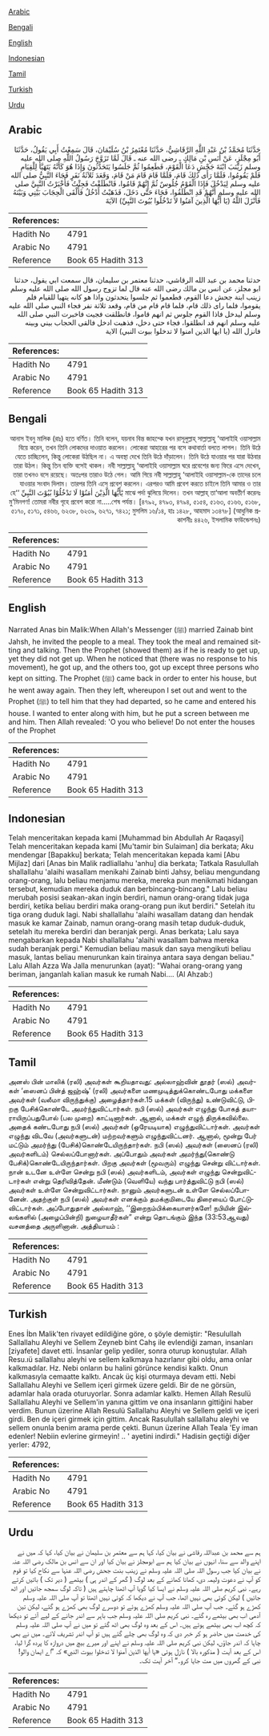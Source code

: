 [Arabic](#arabic)

[Bengali](#bengali)

[English](#english)

[Indonesian](#indonesian)

[Tamil](#tamil)

[Turkish](#turkish)

[Urdu](#urdu)

## Arabic


<div dir="rtl" lang="ar" style={{fontSize:'larger',backgroundColor:'#f8f9fa',padding:20}}>
حَدَّثَنَا مُحَمَّدُ بْنُ عَبْدِ اللَّهِ الرَّقَاشِيُّ، حَدَّثَنَا مُعْتَمِرُ بْنُ سُلَيْمَانَ، قَالَ سَمِعْتُ أَبِي يَقُولُ، حَدَّثَنَا أَبُو مِجْلَزٍ، عَنْ أَنَسِ بْنِ مَالِكٍ ـ رضى الله عنه ـ قَالَ لَمَّا تَزَوَّجَ رَسُولُ اللَّهِ صلى الله عليه وسلم زَيْنَبَ ابْنَةَ جَحْشٍ دَعَا الْقَوْمَ، فَطَعِمُوا ثُمَّ جَلَسُوا يَتَحَدَّثُونَ وَإِذَا هُوَ كَأَنَّهُ يَتَهَيَّأُ لِلْقِيَامِ فَلَمْ يَقُومُوا، فَلَمَّا رَأَى ذَلِكَ قَامَ، فَلَمَّا قَامَ قَامَ مَنْ قَامَ، وَقَعَدَ ثَلاَثَةُ نَفَرٍ فَجَاءَ النَّبِيُّ صلى الله عليه وسلم لِيَدْخُلَ فَإِذَا الْقَوْمُ جُلُوسٌ ثُمَّ إِنَّهُمْ قَامُوا، فَانْطَلَقْتُ فَجِئْتُ فَأَخْبَرْتُ النَّبِيَّ صلى الله عليه وسلم أَنَّهُمْ قَدِ انْطَلَقُوا، فَجَاءَ حَتَّى دَخَلَ، فَذَهَبْتُ أَدْخُلُ فَأَلْقَى الْحِجَابَ بَيْنِي وَبَيْنَهُ فَأَنْزَلَ اللَّهُ ‏(‏يَا أَيُّهَا الَّذِينَ آمَنُوا لاَ تَدْخُلُوا بُيُوتَ النَّبِيِّ‏)‏ الآيَةَ
</div>
<div style={{backgroundColor:'#f8f9fa',padding:20, marginBottom: 10}}><table> <thead> <tr> <th>References:</th> <th></th> </tr> </thead> <tbody><tr><td>Hadith No</td><td>4791</td></tr><tr><td>Arabic No</td><td>4791</td></tr><tr><td>Reference</td><td>Book 65 Hadith 313</td></tr></tbody></table></div>


<div dir="rtl" lang="ar" style={{fontSize:'larger',backgroundColor:'#f8f9fa',padding:20}}>
حدثنا محمد بن عبد الله الرقاشي، حدثنا معتمر بن سليمان، قال سمعت ابي يقول، حدثنا ابو مجلز، عن انس بن مالك رضى الله عنه قال لما تزوج رسول الله صلى الله عليه وسلم زينب ابنة جحش دعا القوم، فطعموا ثم جلسوا يتحدثون واذا هو كانه يتهيا للقيام فلم يقوموا، فلما راى ذلك قام، فلما قام قام من قام، وقعد ثلاثة نفر فجاء النبي صلى الله عليه وسلم ليدخل فاذا القوم جلوس ثم انهم قاموا، فانطلقت فجيت فاخبرت النبي صلى الله عليه وسلم انهم قد انطلقوا، فجاء حتى دخل، فذهبت ادخل فالقى الحجاب بيني وبينه فانزل الله (يا ايها الذين امنوا لا تدخلوا بيوت النبي) الاية
</div>
<div style={{backgroundColor:'#f8f9fa',padding:20, marginBottom: 10}}><table> <thead> <tr> <th>References:</th> <th></th> </tr> </thead> <tbody><tr><td>Hadith No</td><td>4791</td></tr><tr><td>Arabic No</td><td>4791</td></tr><tr><td>Reference</td><td>Book 65 Hadith 313</td></tr></tbody></table></div>

## Bengali


<div dir="rtl" lang="bn" style={{fontSize:'larger',backgroundColor:'#f8f9fa',padding:20}}>
আনাস ইবনু মালিক (রাঃ) হতে বর্ণিত। তিনি বলেন, যয়নাব বিন্ত জাহশ্কে যখন রাসূলুল্লাহ্ সাল্লাল্লাহু ‘আলাইহি ওয়াসাল্লাম বিয়ে করেন, তখন তিনি লোকদের দাওয়াত করলেন। লোকেরা আহারের পর বসে কথাবার্তা বলতে লাগল। তিনি উঠে যেতে চাচ্ছিলেন, কিন্তু লোকেরা উঠছিল না। এ অবস্থা দেখে তিনি উঠে দাঁড়ালেন। তিনি উঠে যাওয়ার পর যারা উঠবার তারা উঠল। কিন্তু তিন ব্যক্তি বসেই থাকল। নবী সাল্লাল্লাহু ‘আলাইহি ওয়াসাল্লাম ঘরে প্রবেশের জন্য ফিরে এসে দেখেন, তারা তখনও বসে রয়েছে। অতঃপর তারাও উঠে গেল। আমি গিয়ে নবী সাল্লাল্লাহু ‘আলাইহি ওয়াসাল্লাম-কে তাদের চলে যাওয়ার সংবাদ দিলাম। তারপর তিনি এসে প্রবেশ করলেন। এরপরও আমি প্রবেশ করতে চাইলে তিনি আমার ও তার মাঝে পর্দা ঝুলিয়ে দিলেন। তখন আল্লাহ্ তা‘আলা অবতীর্ণ করেনঃ يٰٓأَيُّهَا الَّذِيْنَ اٰمَنُوْا لَا تَدْخُلُوْا بُيُوْتَ النَّبِيِّ ‘‘হে মু’মিনগণ! তোমরা নবীর গৃহে প্রবেশ করো না.....শেষ পর্যন্ত। [৪৭৯২, ৪৭৯৩, ৪৭৯৪, ৫১৫৪, ৫১৬৩, ৫১৬৬, ৫১৬৮, ৫১৭০, ৫১৭১, ৫৪৬৬, ৬২৩৮, ৬২৩৯, ৬২৭১, ৭৪২১; মুসলিম ১৬/১৪, হাঃ ১৪২৮, আহমাদ ১৩৪৭৮] (আধুনিক প্রকাশনীঃ ৪৪২৬, ইসলামিক ফাউন্ডেশনঃ)
</div>
<div style={{backgroundColor:'#f8f9fa',padding:20, marginBottom: 10}}><table> <thead> <tr> <th>References:</th> <th></th> </tr> </thead> <tbody><tr><td>Hadith No</td><td>4791</td></tr><tr><td>Arabic No</td><td>4791</td></tr><tr><td>Reference</td><td>Book 65 Hadith 313</td></tr></tbody></table></div>

## English


<div dir="ltr" lang="en" style={{fontSize:'larger',backgroundColor:'#f8f9fa',padding:20}}>
Narrated Anas bin Malik:When Allah's Messenger (ﷺ) married Zainab bint Jahsh, he invited the people to a meal. They took the meal and remained sitting and talking. Then the Prophet (showed them) as if he is ready to get up, yet they did not get up. When he noticed that (there was no response to his movement), he got up, and the others too, got up except three persons who kept on sitting. The Prophet (ﷺ) came back in order to enter his house, but he went away again. Then they left, whereupon I set out and went to the Prophet (ﷺ) to tell him that they had departed, so he came and entered his house. I wanted to enter along with him, but he put a screen between me and him. Then Allah revealed: 'O you who believe! Do not enter the houses of the Prophet
</div>
<div style={{backgroundColor:'#f8f9fa',padding:20, marginBottom: 10}}><table> <thead> <tr> <th>References:</th> <th></th> </tr> </thead> <tbody><tr><td>Hadith No</td><td>4791</td></tr><tr><td>Arabic No</td><td>4791</td></tr><tr><td>Reference</td><td>Book 65 Hadith 313</td></tr></tbody></table></div>

## Indonesian


<div dir="ltr" lang="id" style={{fontSize:'larger',backgroundColor:'#f8f9fa',padding:20}}>
Telah menceritakan kepada kami [Muhammad bin Abdullah Ar Raqasyi] Telah menceritakan kepada kami [Mu'tamir bin Sulaiman] dia berkata; Aku mendengar [Bapakku] berkata; Telah menceritakan kepada kami [Abu Mijlaz] dari [Anas bin Malik radliallahu 'anhu] dia berkata; Tatkala Rasulullah shallallahu 'alaihi wasallam menikahi Zainab binti Jahsy, beliau mengundang orang-orang, lalu beliau menjamu mereka, mereka pun menikmati hidangan tersebut, kemudian mereka duduk dan berbincang-bincang." Lalu beliau merubah posisi seakan-akan ingin berdiri, namun orang-orang tidak juga berdiri, ketika beliau berdiri maka orang-orang pun ikut berdiri." Setelah itu tiga orang duduk lagi. Nabi shallallahu 'alaihi wasallam datang dan hendak masuk ke kamar Zainab, namun orang-orang masih tetap duduk-duduk, setelah itu mereka berdiri dan beranjak pergi. Anas berkata; Lalu saya mengabarkan kepada Nabi shallallahu 'alaihi wasallam bahwa mereka sudah beranjak pergi." Kemudian beliau masuk dan saya mengikuti beliau masuk, lantas beliau menurunkan kain tirainya antara saya dengan beliau." Lalu Allah Azza Wa Jalla menurunkan (ayat): "Wahai orang-orang yang beriman, janganlah kalian masuk ke rumah Nabi…. (Al Ahzab:)
</div>
<div style={{backgroundColor:'#f8f9fa',padding:20, marginBottom: 10}}><table> <thead> <tr> <th>References:</th> <th></th> </tr> </thead> <tbody><tr><td>Hadith No</td><td>4791</td></tr><tr><td>Arabic No</td><td>4791</td></tr><tr><td>Reference</td><td>Book 65 Hadith 313</td></tr></tbody></table></div>

## Tamil


<div dir="ltr" lang="ta" style={{fontSize:'larger',backgroundColor:'#f8f9fa',padding:20}}>
அனஸ் பின் மாலிக் (ரலி) அவர்கள் கூறியதாவது: அல்லாஹ்வின் தூதர் (ஸல்) அவர்கள் ‘ஸைனப் பின்த் ஜஹ்ஷ்’ (ரலி) அவர்களை மணமுடித்துக்கொண்டபோது மக்களை அவர்கள் (வலீமா விருந்துக்கு) அழைத்தார்கள்.15 மக்கள் (விருந்து) உண்டுவிட்டு, பிறகு பேசிக்கொண்டே அமர்ந்துவிட்டார்கள். நபி (ஸல்) அவர்கள் எழுந்து போகத் தயாராயிருப்பதுபோல் (பல முறை) காட்டினார்கள். ஆனால், மக்கள் எழுந் திருக்கவில்லை. அதைக் கண்டபோது நபி (ஸல்) அவர்கள் (ஒரேயடியாக) எழுந்துவிட்டார்கள். அவர்கள் எழுந்து விடவே (அவர்களுடன்) மற்றவர்களும் எழுந்துவிட்டனர். ஆனால், மூன்று பேர் மட்டும் அமர்ந்து (பேசிக்)கொண்டேயிருந்தார்கள். நபி (ஸல்) அவர்கள் (ஸைனப் (ரலி) அவர்களிடம்) செல்லப்போனார்கள். அப்போதும் அவர்கள் அமர்ந்து(கொண்டு பேசிக்)கொண்டேயிருந்தார்கள். பிறகு அவர்கள் (மூவரும்) எழுந்து சென்று விட்டார்கள். நான் உடனே உள்ளே சென்று நபி (ஸல்) அவர்களிடம், அவர்கள் எழுந்து சென்றுவிட்டார்கள் என்று தெரிவித்தேன். மீண்டும் (வெளியே) வந்து பார்த்துவிட்டு நபி (ஸல்) அவர்கள் உள்ளே சென்றுவிட்டார்கள். நானும் அவர்களுடன் உள்ளே செல்லப்போனேன். அதற்குள் நபி (ஸல்) அவர்கள் எனக்கும் தமக்குமிடையே திரையைப் போட்டுவிட்டார்கள். அப்போதுதான் அல்லாஹ், ‘‘இறைநம்பிக்கையாளர்களே! நபியின் இல்லங்களில் (அழைப்பின்றி) நுழையாதீர்கள்” என்று தொடங்கும் இந்த (33:53ஆவது) வசனத்தை அருளினான். அத்தியாயம் :
</div>
<div style={{backgroundColor:'#f8f9fa',padding:20, marginBottom: 10}}><table> <thead> <tr> <th>References:</th> <th></th> </tr> </thead> <tbody><tr><td>Hadith No</td><td>4791</td></tr><tr><td>Arabic No</td><td>4791</td></tr><tr><td>Reference</td><td>Book 65 Hadith 313</td></tr></tbody></table></div>

## Turkish


<div dir="ltr" lang="tr" style={{fontSize:'larger',backgroundColor:'#f8f9fa',padding:20}}>
Enes İbn Malik'ten rivayet edildiğine göre, o şöyle demiştir: "Resulullah Sallallahu Aleyhi ve Sellem Zeyneb bint Cahş ile evlendiği zaman, insanları [ziyafete] davet etti. İnsanlar gelip yediler, sonra oturup konuştular. Allah Resu.ıü sallallahu aleyhi ve sellem kalkmaya hazırlanır gibi oldu, ama onlar kalkmadılar. Hz. Nebi onların bu halini görünce kendisi kalktı. Onun kalkmasıyla cemaatte kalktı. Ancak üç kişi oturmaya devam etti. Nebi Sallallahu Aleyhi ve Sellem içeri girmek üzere geldi. Bir de ne görsün, adamlar hala orada oturuyorlar. Sonra adamlar kalktı. Hemen Allah Resulü Sallallahu Aleyhi ve Sellem'in yanına gittim ve ona insanların gittiğini haber verdim. Bunun üzerine Allah Resulü Sallallahu Aleyhi ve Sellem geldi ve içeri girdi. Ben de içeri girmek için gittim. Ancak Rasulullah sallallahu aleyhi ve sellem onunla benim arama perde çekti. Bunun üzerine Allah Teala 'Ey iman edenler! Nebiin evlerine girmeyin! .. ' ayetini indirdi." Hadisin geçtiği diğer yerler: 4792,
</div>
<div style={{backgroundColor:'#f8f9fa',padding:20, marginBottom: 10}}><table> <thead> <tr> <th>References:</th> <th></th> </tr> </thead> <tbody><tr><td>Hadith No</td><td>4791</td></tr><tr><td>Arabic No</td><td>4791</td></tr><tr><td>Reference</td><td>Book 65 Hadith 313</td></tr></tbody></table></div>

## Urdu


<div dir="rtl" lang="ur" style={{fontSize:'larger',backgroundColor:'#f8f9fa',padding:20}}>
ہم سے محمد بن عبداللہ رقاشی نے بیان کیا، کہا ہم سے معتمر بن سلیمان نے بیان کیا، کہا کہ میں نے اپنے والد سے سنا، انہوں نے بیان کیا ہم سے ابومجلز نے بیان کیا اور ان سے انس بن مالک رضی اللہ عنہ نے بیان کیا جب رسول اللہ صلی اللہ علیہ وسلم نے زینب بنت جحش رضی اللہ عنہا سے نکاح کیا تو قوم کو آپ نے دعوت ولیمہ دی، کھانا کھانے کے بعد لوگ ( گھر کے اندر ہی ) بیٹھے ( دیر تک ) باتیں کرتے رہے۔ نبی کریم صلی اللہ علیہ وسلم نے ایسا کیا گویا آپ اٹھنا چاہتے ہیں ( تاکہ لوگ سمجھ جائیں اور اٹھ جائیں ) لیکن کوئی بھی نہیں اٹھا، جب آپ نے دیکھا کہ کوئی نہیں اٹھتا تو آپ صلی اللہ علیہ وسلم کھڑے ہو گئے۔ جب آپ صلی اللہ علیہ وسلم کھڑے ہوئے تو دوسرے لوگ بھی کھڑے ہو گئے، لیکن تین آدمی اب بھی بیٹھے رہ گئے۔ نبی کریم صلی اللہ علیہ وسلم جب باہر سے اندر جانے کے لیے آئے تو دیکھا کہ کچھ اب بھی بیٹھے ہوئے ہیں۔ اس کے بعد وہ لوگ بھی اٹھ گئے تو میں نے آپ صلی اللہ علیہ وسلم کی خدمت میں حاضر ہو کر خبر دی کہ وہ لوگ بھی چلے گئے ہیں تو آپ اندر تشریف لائے۔ میں نے بھی چاہا کہ اندر جاؤں، لیکن نبی کریم صلی اللہ علیہ وسلم نے اپنے اور میرے بیچ میں دروازہ کا پردہ گرا لیا، اس کے بعد آیت ( مذکورہ بالا ) نازل ہوئی «يا أيها الذين آمنوا لا تدخلوا بيوت النبي‏» کہ ”اے ایمان والو! نبی کے گھروں میں مت جایا کرو۔“ آخر آیت تک۔
</div>
<div style={{backgroundColor:'#f8f9fa',padding:20, marginBottom: 10}}><table> <thead> <tr> <th>References:</th> <th></th> </tr> </thead> <tbody><tr><td>Hadith No</td><td>4791</td></tr><tr><td>Arabic No</td><td>4791</td></tr><tr><td>Reference</td><td>Book 65 Hadith 313</td></tr></tbody></table></div>